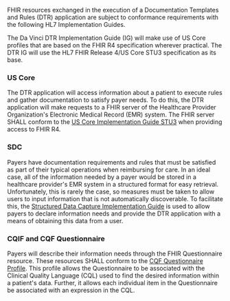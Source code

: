 FHIR resources exchanged in the execution of a Documentation Templates and Rules (DTR) application are subject to conformance requirements with the following HL7 Implementation Guides.

The Da Vinci DTR Implementation Guide (IG) will make use of US Core profiles that are based on the FHIR R4 specification wherever practical. The DTR IG will use the HL7 FHIR Release 4/US Core STU3 specification as its base.

### US Core
The DTR application will access information about a patient to execute rules and gather documentation to satisfy payer needs. To do this, the DTR application will make requests to a FHIR server of the Healthcare Provider Organization's Electronic Medical Record (EMR) system. The FHIR server SHALL conform to the [US Core Implementation Guide STU3](http://hl7.org/fhir/us/core/2019Jan/) when providing access to FHIR R4.

### SDC
Payers have documentation requirements and rules that must be satisfied as part of their typical operations when reimbursing for care. In an ideal case, all of the information needed by a payer would be stored in a healthcare provider's EMR system in a structured format for easy retrieval. Unfortunately, this is rarely the case, so measures must be taken to allow users to input information that is not automatically discoverable. To facilitate this, the [Structured Data Capture Implementation Guide](http://hl7.org/fhir/us/sdc/index.html) is used to allow payers to declare information needs and provide the DTR application with a means of obtaining this data from a user.

### CQIF and CQF Questionnaire
Payers will describe their information needs through the FHIR Questionnaire resource. These resources SHALL conform to the [CQF Questionnaire Profile](http://hl7.org/fhir/R4/cqf.html). This profile allows the Questionnaire to be associated with the Clinical Quality Language (CQL) used to find the desired information within a patient's data. Further, it allows each individual item in the Questionnaire be associated with an expression in the CQL. 